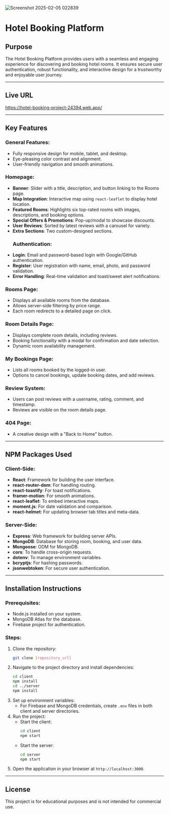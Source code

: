 

![Screenshot 2025-02-05 022839](https://github.com/user-attachments/assets/47cd86e1-3ecf-4907-a017-c50e6e71b996)




# Hotel Booking Platform

## Purpose
The Hotel Booking Platform provides users with a seamless and engaging experience for discovering and booking hotel rooms. It ensures secure user authentication, robust functionality, and interactive design for a trustworthy and enjoyable user journey.

---

## Live URL
https://hotel-booking-project-24394.web.app/

---

## Key Features

### General Features:
- Fully responsive design for mobile, tablet, and desktop.
- Eye-pleasing color contrast and alignment.
- User-friendly navigation and smooth animations.

### Homepage:
- **Banner**: Slider with a title, description, and button linking to the Rooms page.
- **Map Integration**: Interactive map using `react-leaflet` to display hotel location.
- **Featured Rooms**: Highlights six top-rated rooms with images, descriptions, and booking options.
- **Special Offers & Promotions**: Pop-up/modal to showcase discounts.
- **User Reviews**: Sorted by latest reviews with a carousel for variety.
- **Extra Sections**: Two custom-designed sections.
  ### Authentication:
- **Login**: Email and password-based login with Google/GitHub authentication.
- **Register**: User registration with name, email, photo, and password validation.
- **Error Handling**: Real-time validation and toast/sweet alert notifications.

### Rooms Page:
- Displays all available rooms from the database.
- Allows server-side filtering by price range.
- Each room redirects to a detailed page on click.

### Room Details Page:
- Displays complete room details, including reviews.
- Booking functionality with a modal for confirmation and date selection.
- Dynamic room availability management.

### My Bookings Page:
- Lists all rooms booked by the logged-in user.
- Options to cancel bookings, update booking dates, and add reviews.

### Review System:
- Users can post reviews with a username, rating, comment, and timestamp.
- Reviews are visible on the room details page.

### 404 Page:
- A creative design with a "Back to Home" button.
---

## NPM Packages Used

### Client-Side:
- **React**: Framework for building the user interface.
- **react-router-dom**: For handling routing.
- **react-toastify**: For toast notifications.
- **framer-motion**: For smooth animations.
- **react-leaflet**: To embed interactive maps.
- **moment.js**: For date validation and comparison.
- **react-helmet**: For updating browser tab titles and meta-data.

### Server-Side:
- **Express**: Web framework for building server APIs.
- **MongoDB**: Database for storing room, booking, and user data.
- **Mongoose**: ODM for MongoDB.
- **cors**: To handle cross-origin requests.
- **dotenv**: To manage environment variables.
- **bcryptjs**: For hashing passwords.
- **jsonwebtoken**: For secure user authentication.

---

## Installation Instructions

### Prerequisites:
- Node.js installed on your system.
- MongoDB Atlas for the database.
- Firebase project for authentication.

### Steps:
1. Clone the repository:
   ```bash
   git clone [repository_url]
   ```
2. Navigate to the project directory and install dependencies:
   ```bash
   cd client
   npm install
   cd ../server
   npm install
   ```
3. Set up environment variables:
   - For Firebase and MongoDB credentials, create `.env` files in both client and server directories.
4. Run the project:
   - Start the client:
     ```bash
     cd client
     npm start
     ```
   - Start the server:
     ```bash
     cd server
     npm start
     ```
5. Open the application in your browser at `http://localhost:3000`.

---

## License
This project is for educational purposes and is not intended for commercial use.

